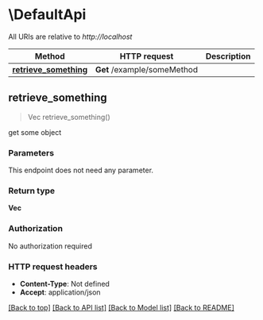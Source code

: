 # \DefaultApi

All URIs are relative to *http://localhost*

Method | HTTP request | Description
------------- | ------------- | -------------
[**retrieve_something**](DefaultApi.md#retrieve_something) | **Get** /example/someMethod | 



## retrieve_something

> Vec<f32> retrieve_something()


get some object

### Parameters

This endpoint does not need any parameter.

### Return type

**Vec<f32>**

### Authorization

No authorization required

### HTTP request headers

- **Content-Type**: Not defined
- **Accept**: application/json

[[Back to top]](#) [[Back to API list]](../README.md#documentation-for-api-endpoints) [[Back to Model list]](../README.md#documentation-for-models) [[Back to README]](../README.md)

